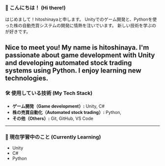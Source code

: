 ### 👋 こんにちは！ (Hi there!)

はじめまして！hitoshinayaと申します。
Unityでのゲーム開発と、Pythonを使った株の自動売買システムの開発に情熱を注いでいます。
新しい技術を学ぶのが好きです。

Nice to meet you! My name is hitoshinaya.
I'm passionate about game development with Unity and developing automated stock trading systems using Python.
I enjoy learning new technologies.
---

### 🛠 使用している技術 (My Tech Stack)

- **ゲーム開発（Game development）:** Unity, C#
- **株の売買自動化（Automated stock trading）:** Python,
- **その他（Others）:** Git, GitHub, VS Code

---

### 🌱 現在学習中のこと (Currently Learning)

- Unity
- C#
- Python
